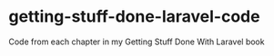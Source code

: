 getting-stuff-done-laravel-code
===============================

Code from each chapter in my Getting Stuff Done With Laravel book

